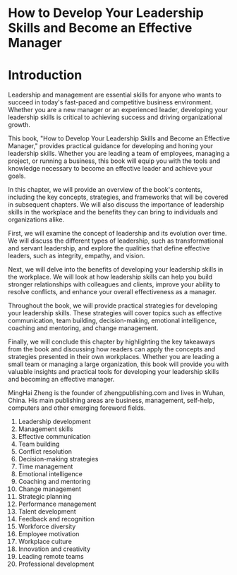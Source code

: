 # How to Develop Your Leadership Skills and Become an Effective Manager

# Introduction

Leadership and management are essential skills for anyone who wants to succeed in today's fast-paced and competitive business environment. Whether you are a new manager or an experienced leader, developing your leadership skills is critical to achieving success and driving organizational growth.

This book, "How to Develop Your Leadership Skills and Become an Effective Manager," provides practical guidance for developing and honing your leadership skills. Whether you are leading a team of employees, managing a project, or running a business, this book will equip you with the tools and knowledge necessary to become an effective leader and achieve your goals.

In this chapter, we will provide an overview of the book's contents, including the key concepts, strategies, and frameworks that will be covered in subsequent chapters. We will also discuss the importance of leadership skills in the workplace and the benefits they can bring to individuals and organizations alike.

First, we will examine the concept of leadership and its evolution over time. We will discuss the different types of leadership, such as transformational and servant leadership, and explore the qualities that define effective leaders, such as integrity, empathy, and vision.

Next, we will delve into the benefits of developing your leadership skills in the workplace. We will look at how leadership skills can help you build stronger relationships with colleagues and clients, improve your ability to resolve conflicts, and enhance your overall effectiveness as a manager.

Throughout the book, we will provide practical strategies for developing your leadership skills. These strategies will cover topics such as effective communication, team building, decision-making, emotional intelligence, coaching and mentoring, and change management.

Finally, we will conclude this chapter by highlighting the key takeaways from the book and discussing how readers can apply the concepts and strategies presented in their own workplaces. Whether you are leading a small team or managing a large organization, this book will provide you with valuable insights and practical tools for developing your leadership skills and becoming an effective manager.

MingHai Zheng is the founder of zhengpublishing.com and lives in Wuhan, China. His main publishing areas are business, management, self-help, computers and other emerging foreword fields.



1. Leadership development
2. Management skills
3. Effective communication
4. Team building
5. Conflict resolution
6. Decision-making strategies
7. Time management
8. Emotional intelligence
9. Coaching and mentoring
10. Change management
11. Strategic planning
12. Performance management
13. Talent development
14. Feedback and recognition
15. Workforce diversity
16. Employee motivation
17. Workplace culture
18. Innovation and creativity
19. Leading remote teams
20. Professional development


